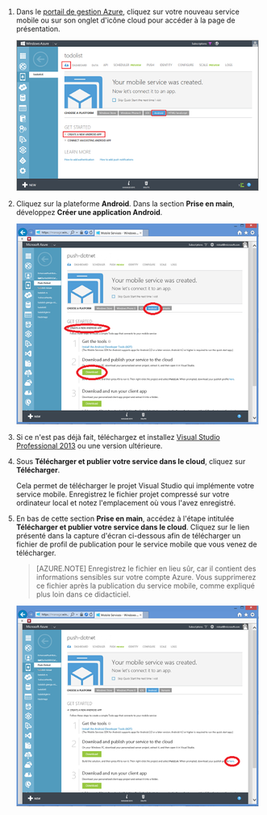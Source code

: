 ﻿1. Dans le [portail de gestion Azure], cliquez sur votre nouveau service mobile ou sur son onglet d'icône cloud pour accéder à la page de présentation.

    ![](./media/mobile-services-dotnet-backend-android-get-started-data/mobile-portal-quickstart-android.png)

2. Cliquez sur la plateforme **Android**. Dans la section **Prise en main**, développez **Créer une application Android**. 

    ![](./media/mobile-services-dotnet-backend-android-get-started-data/download-service-project.png)

3. Si ce n'est pas déjà fait, téléchargez et installez [Visual Studio Professional 2013](https://go.microsoft.com/fwLink/p/?LinkID=391934) ou une version ultérieure.

4. Sous **Télécharger et publier votre service dans le cloud**, cliquez sur **Télécharger**.

	Cela permet de télécharger le projet Visual Studio qui implémente votre service mobile. Enregistrez le fichier projet compressé sur votre ordinateur local et notez l'emplacement où vous l'avez enregistré.


5. En bas de cette section **Prise en main**, accédez à l'étape intitulée **Télécharger et publier votre service dans le cloud**. Cliquez sur le lien présenté dans la capture d'écran ci-dessous afin de télécharger un fichier de profil de publication pour le service mobile que vous venez de télécharger. 

    > [AZURE.NOTE] Enregistrez le fichier en lieu sûr, car il contient des informations sensibles sur votre compte Azure. Vous supprimerez ce fichier après la publication du service mobile, comme expliqué plus loin dans ce didacticiel. 

    ![](./media/mobile-services-dotnet-backend-android-get-started-data/download-publish-profile.png)





<!-- URLs. -->
[Portail de gestion Azure]: https://manage.windowsazure.com/
[Kit de développement logiciel (SDK) Android]: https://go.microsoft.com/fwLink/p/?LinkID=280125

<!--HONumber=45--> 
